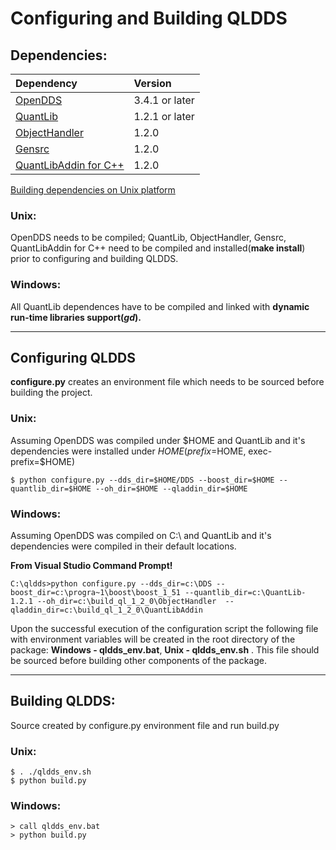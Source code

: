 # Configuring and Building QLDDS #

## Dependencies: ##
| **Dependency** | **Version** |
|:---------------|:------------|
| [OpenDDS](http://www.opendds.org/) | 3.4.1 or later |
| [QuantLib](http://quantlib.org)  | 1.2.1 or later |
| [ObjectHandler](http://quantlib.org/objecthandler/) | 1.2.0       |
| [Gensrc](http://quantlib.org/gensrc/) | 1.2.0       |
| [QuantLibAddin for C++](http://quantlib.org/quantlibaddin/) | 1.2.0       |

[Building dependencies on Unix platform](BuildUnixDeps.md)


### Unix: ###
OpenDDS needs to be compiled; QuantLib, ObjectHandler, Gensrc, QuantLibAddin for C++ need to be compiled and installed(**make install**) prior to configuring and building QLDDS.

### Windows: ###
All QuantLib dependences have to be compiled and linked with **dynamic run-time libraries support(_gd_).**


---


## Configuring QLDDS ##
**configure.py** creates an environment file which needs to be sourced before building the project.

### Unix: ###
Assuming OpenDDS was compiled under $HOME and QuantLib and it's dependencies were installed under $HOME (prefix=$HOME, exec-prefix=$HOME)

```
$ python configure.py --dds_dir=$HOME/DDS --boost_dir=$HOME --quantlib_dir=$HOME --oh_dir=$HOME --qladdin_dir=$HOME
```

### Windows: ###
Assuming OpenDDS was compiled on C:\ and QuantLib and it's dependencies were compiled in their default locations.

**From Visual Studio Command Prompt!**

```
C:\qldds>python configure.py --dds_dir=c:\DDS --boost_dir=c:\progra~1\boost\boost_1_51 --quantlib_dir=c:\QuantLib-1.2.1 --oh_dir=c:\build_ql_1_2_0\ObjectHandler  --qladdin_dir=c:\build_ql_1_2_0\QuantLibAddin
```

Upon the successful execution of the configuration script the following file with environment variables will be created in the root directory of the package:  **Windows - qldds\_env.bat**, **Unix - qldds\_env.sh** .  This file should be sourced before building other components of the package.


---


## Building QLDDS: ##
Source created by configure.py environment file and run build.py

### Unix: ###
```
$ . ./qldds_env.sh 
$ python build.py
```

### Windows: ###
```
> call qldds_env.bat 
> python build.py
```